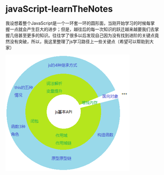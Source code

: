 # javaScript-learnTheNotes
我设想着整个JavaScript是一个一环套一环的圆形面，当刚开始学习的时候每掌握一点就会产生巨大的进步；但是，越往后的每一次知识的跃迁越来越要我们去掌握几倍甚至更多的知识。往往学了很多以后发现自己因为没有找到进阶的关键点竟然没有突破，所以，我这里整理了js学习路径上一些关键点（希望可以帮助到大家）

![avatar](./pathMap.png)